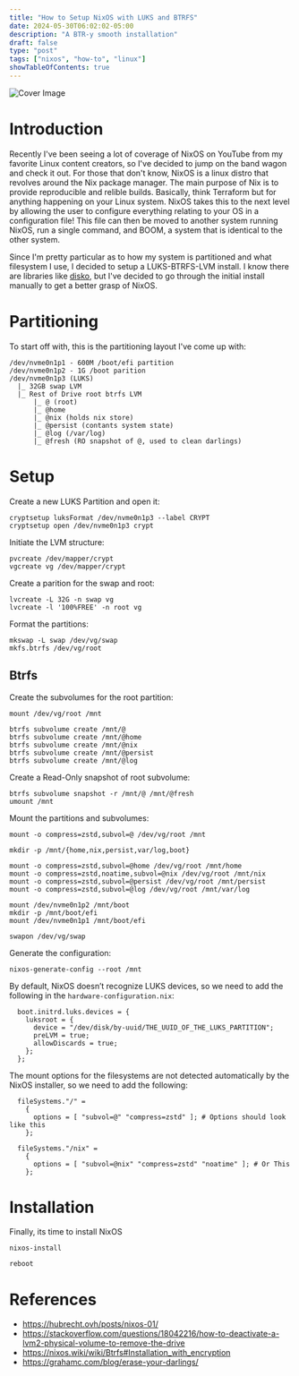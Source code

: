 ```yaml
---
title: "How to Setup NixOS with LUKS and BTRFS"
date: 2024-05-30T06:02:02-05:00
description: "A BTR-y smooth installation"
draft: false
type: "post"
tags: ["nixos", "how-to", "linux"]
showTableOfContents: true
---
```


![Cover Image](/images/posts/how-to/setup/nixos-with-luks-and-btrfs/cover.png)

# Introduction

Recently I've been seeing a lot of coverage of NixOS on YouTube from my favorite Linux content creators, so I've decided to jump on the band wagon and check it out. For those that don't know, NixOS is a linux distro that revolves around the Nix package manager. The main purpose of Nix is to provide reproducible and relible builds. Basically, think Terraform but for anything happening on your Linux system. NixOS takes this to the next level by allowing the user to configure everything relating to your OS in a configuration file! This file can then be moved to another system running NixOS, run a single command, and BOOM, a system that is identical to the other system. 

Since I'm pretty particular as to how my system is partitioned and what filesystem I use, I decided to setup a LUKS-BTRFS-LVM install. I know there are libraries like [disko](https://github.com/nix-community/disko), but I've decided to go through the initial install manually to get a better grasp of NixOS.  

# Partitioning
To start off with, this is the partitioning layout I've come up with:

```
/dev/nvme0n1p1 - 600M /boot/efi partition
/dev/nvme0n1p2 - 1G /boot parition
/dev/nvme0n1p3 (LUKS)
  |_ 32GB swap LVM 
  |_ Rest of Drive root btrfs LVM
      |_ @ (root) 
      |_ @home
      |_ @nix (holds nix store)
      |_ @persist (contants system state)
      |_ @log (/var/log)
      |_ @fresh (RO snapshot of @, used to clean darlings)
```

# Setup 

Create a new LUKS Partition and open it:
```
cryptsetup luksFormat /dev/nvme0n1p3 --label CRYPT
cryptsetup open /dev/nvme0n1p3 crypt
```

Initiate the LVM structure:
```
pvcreate /dev/mapper/crypt
vgcreate vg /dev/mapper/crypt
```

Create a parition for the swap and root:
```
lvcreate -L 32G -n swap vg
lvcreate -l '100%FREE' -n root vg
```

Format the partitions:
```
mkswap -L swap /dev/vg/swap
mkfs.btrfs /dev/vg/root
```

## Btrfs

Create the subvolumes for the root partition:
```
mount /dev/vg/root /mnt

btrfs subvolume create /mnt/@
btrfs subvolume create /mnt/@home
btrfs subvolume create /mnt/@nix
btrfs subvolume create /mnt/@persist
btrfs subvolume create /mnt/@log
```

Create a Read-Only snapshot of root subvolume: 
```
btrfs subvolume snapshot -r /mnt/@ /mnt/@fresh
umount /mnt
```

Mount the partitions and subvolumes:
```
mount -o compress=zstd,subvol=@ /dev/vg/root /mnt

mkdir -p /mnt/{home,nix,persist,var/log,boot}

mount -o compress=zstd,subvol=@home /dev/vg/root /mnt/home
mount -o compress=zstd,noatime,subvol=@nix /dev/vg/root /mnt/nix
mount -o compress=zstd,subvol=@persist /dev/vg/root /mnt/persist
mount -o compress=zstd,subvol=@log /dev/vg/root /mnt/var/log

mount /dev/nvme0n1p2 /mnt/boot
mkdir -p /mnt/boot/efi
mount /dev/nvme0n1p1 /mnt/boot/efi

swapon /dev/vg/swap
```

Generate the configuration:
```
nixos-generate-config --root /mnt
```


By default, NixOS doesn’t recognize LUKS devices, so we need to add the following in the `hardware-configuration.nix`:
```
  boot.initrd.luks.devices = {
    luksroot = {
      device = "/dev/disk/by-uuid/THE_UUID_OF_THE_LUKS_PARTITION";
      preLVM = true;
      allowDiscards = true;
    };
  };
```

The mount options for the filesystems are not detected automatically by the NixOS installer, so we need to add the following:
```
  fileSystems."/" =
    { 
      options = [ "subvol=@" "compress=zstd" ]; # Options should look like this
    };

  fileSystems."/nix" =
    { 
      options = [ "subvol=@nix" "compress=zstd" "noatime" ]; # Or This
    };
```

# Installation

Finally, its time to install NixOS
```
nixos-install

reboot
```


# References
- https://hubrecht.ovh/posts/nixos-01/
- https://stackoverflow.com/questions/18042216/how-to-deactivate-a-lvm2-physical-volume-to-remove-the-drive
- https://nixos.wiki/wiki/Btrfs#Installation_with_encryption
- https://grahamc.com/blog/erase-your-darlings/
